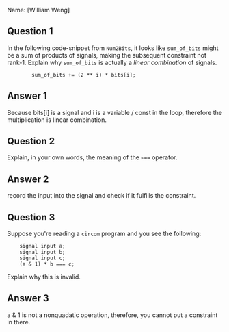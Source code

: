 Name: [William Weng]

## Question 1

In the following code-snippet from `Num2Bits`, it looks like `sum_of_bits`
might be a sum of products of signals, making the subsequent constraint not
rank-1. Explain why `sum_of_bits` is actually a _linear combination_ of
signals.

```
        sum_of_bits += (2 ** i) * bits[i];
```

## Answer 1

Because bits[i] is a signal and i is a variable / const in the loop, therefore the multiplication is linear combination.

## Question 2

Explain, in your own words, the meaning of the `<==` operator.

## Answer 2

record the input into the signal and check if it fulfills the constraint.

## Question 3

Suppose you're reading a `circom` program and you see the following:

```
    signal input a;
    signal input b;
    signal input c;
    (a & 1) * b === c;
```

Explain why this is invalid.

## Answer 3

a & 1 is not a nonquadatic operation, therefore, you cannot put a constraint in there.
